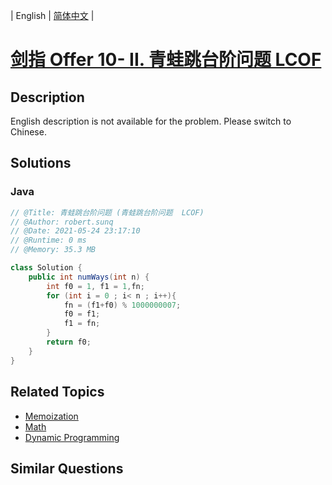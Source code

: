 
| English | [简体中文](README.md) |

# [剑指 Offer 10- II. 青蛙跳台阶问题  LCOF](https://leetcode.cn//problems/qing-wa-tiao-tai-jie-wen-ti-lcof/)

## Description

English description is not available for the problem. Please switch to Chinese.

## Solutions


### Java

```Java
// @Title: 青蛙跳台阶问题 (青蛙跳台阶问题  LCOF)
// @Author: robert.sunq
// @Date: 2021-05-24 23:17:10
// @Runtime: 0 ms
// @Memory: 35.3 MB

class Solution {
    public int numWays(int n) {
        int f0 = 1, f1 = 1,fn;
        for (int i = 0 ; i< n ; i++){
            fn = (f1+f0) % 1000000007;
            f0 = f1;
            f1 = fn;
        } 
        return f0;
    }
}
```



## Related Topics

- [Memoization](https://leetcode.cn//tag/memoization)
- [Math](https://leetcode.cn//tag/math)
- [Dynamic Programming](https://leetcode.cn//tag/dynamic-programming)

## Similar Questions


